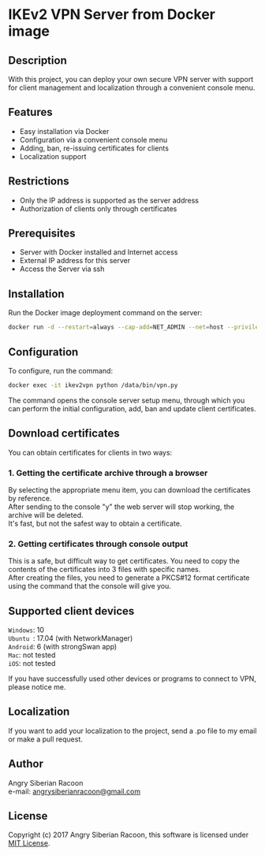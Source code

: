 # IKEv2 VPN Server from Docker image
## Description
With this project, you can deploy your own secure VPN server with support for client management and localization through a convenient console menu.

## Features
* Easy installation via Docker
* Configuration via a convenient console menu
* Adding, ban, re-issuing certificates for clients
* Localization support

## Restrictions
* Only the IP address is supported as the server address
* Authorization of clients only through certificates

## Prerequisites
* Server with Docker installed and Internet access
* External IP address for this server
* Access the Server via ssh

## Installation
Run the Docker image deployment command on the server:

```Bash
docker run -d --restart=always --cap-add=NET_ADMIN --net=host --privileged -p 8080 -p 500:500/udp -p 4500:4500/udp --name=ikev2vpn angrysiberianracoon/ikev2vpn
```

## Configuration
To configure, run the command:
```Bash
docker exec -it ikev2vpn python /data/bin/vpn.py
```
The command opens the console server setup menu, through which you can perform the initial configuration, add, ban and update client certificates.

## Download certificates
You can obtain certificates for clients in two ways:

### 1. Getting the certificate archive through a browser
By selecting the appropriate menu item, you can download the certificates by reference.  
After sending to the console "y" the web server will stop working, the archive will be deleted.  
It's fast, but not the safest way to obtain a certificate.

### 2. Getting certificates through console output
This is a safe, but difficult way to get certificates. 
You need to copy the contents of the certificates into 3 files with specific names.  
After creating the files, you need to generate a PKCS#12 format certificate using the command that the console will give you. 

## Supported client devices
`Windows`: 10  
`Ubuntu `: 17.04 (with NetworkManager)  
`Android`: 6 (with strongSwan app)  
`Mac`:	not tested  
`iOS`:	not tested 

If you have successfully used other devices or programs to connect to VPN, please notice me.

## Localization
If you want to add your localization to the project, send a .po file to my email or make a pull request.

## Author
Angry Siberian Racoon   
e-mail: angrysiberianracoon@gmail.com

## License
Copyright (c) 2017 Angry Siberian Racoon, this software is licensed under [MIT License](https://github.com/angrysiberianracoon/ikev2vpn/blob/master/LICENSE).